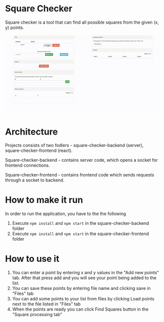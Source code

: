 # Square Checker

Square checker is a tool that can find all possible squares from the given (x, y) points.

![alt text](/demo.gif)

# Architecture

Projects consists of two fodlers - square-checker-backend (server), square-checker-frontend (react).

Square-checker-backend - contains server code, which opens a socket for frontend connections.

Square-checker-frontend - contains frontend code which sends requests through a socket to backend.

# How to make it run

In order to run the application, you have to the the following

1. Execute `npm install` and `npm start` in the square-checker-backend folder
2. Execute `npm install` and `npm start` in the square-checker-frontend folder

# How to use it

1. You can enter a point by entering x and y values in the "Add new points" tab. After that press add and you will see your point being added to the list.
2. You can save these points by entering file name and clicking save in "Files" tab
3. You can add some points to your list from files by clicking Load points next to the file listed in "Files" tab
4. When the points are ready you can click Find Squares button in the "Square processing tab"
